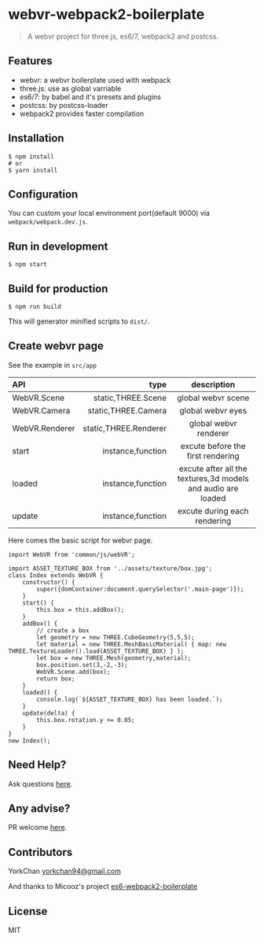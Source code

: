 # webvr-webpack2-boilerplate

> A webvr project for three.js, es6/7, webpack2 and postcss.

## Features

* webvr: a webvr boilerplate used with webpack 
* three.js: use as global varriable
* es6/7: by babel and it's presets and plugins
* postcss: by postcss-loader
* webpack2 provides faster compilation

## Installation

    $ npm install
    # or
    $ yarn install

## Configuration

You can custom your local environment port(default 9000) via `webpack/webpack.dev.js`.

## Run in development

    $ npm start

## Build for production

    $ npm run build

This will generator minified scripts to `dist/`.

## Create webvr page

See the example in `src/app`

| API | type | description |
|:-----------|------------:|:------------:|
| WebVR.Scene       |        static,THREE.Scene |     global webvr scene     
| WebVR.Camera     |      static,THREE.Camera |    global webvr eyes    
| WebVR.Renderer       |        static,THREE.Renderer |     global webvr renderer     
| start         |          instance,function |      excute before the first rendering      
| loaded       |       instance,function |    excute after all the textures,3d models and audio are loaded    
| update    |     instance,function |   excute during each rendering

Here comes the basic script for webvr page.

```
import WebVR from 'common/js/webVR';

import ASSET_TEXTURE_BOX from '../assets/texture/box.jpg';
class Index extends WebVR {
	constructor() {
		super({domContainer:document.querySelector('.main-page')});
	}
	start() {
		this.box = this.addBox();
	}
	addBox() {
		// create a box
		let geometry = new THREE.CubeGeometry(5,5,5);
		let material = new THREE.MeshBasicMaterial( { map: new THREE.TextureLoader().load(ASSET_TEXTURE_BOX) } );
		let box = new THREE.Mesh(geometry,material);
        box.position.set(3,-2,-3);
		WebVR.Scene.add(box);
		return box;
	}
	loaded() {
        console.log(`${ASSET_TEXTURE_BOX} has been loaded.`);
	}
	update(delta) {
		this.box.rotation.y += 0.05;
	}
}
new Index();
```

## Need Help?

Ask questions [here](https://github.com/yorkchan94/webvr-webpack2-boilerplate/issues).

## Any advise?

PR welcome [here](https://github.com/yorkchan94/webvr-webpack2-boilerplate/pulls).

## Contributors

YorkChan <yorkchan94@gmail.com>

And thanks to Micooz's project [es6-webpack2-boilerplate](https://github.com/micooz/es6-webpack2-boilerplate)

## License

MIT

